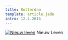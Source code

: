 ```yaml
---
title: Rotterdam
template: article.jade
intro: 12.4.2016
---
```


[![Nieuw leven](IMG_7188@medium.JPG)](IMG_7188.JPG)
Nieuw Leven
